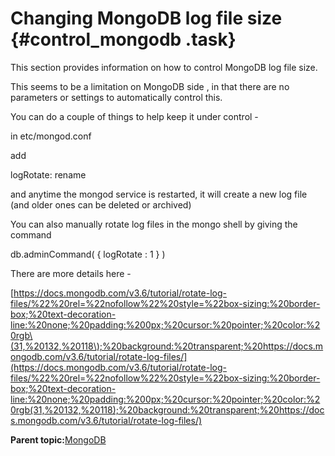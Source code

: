 # Changing MongoDB log file size {#control_mongodb .task}

This section provides information on how to control MongoDB log file size.

This seems to be a limitation on MongoDB side , in that there are no parameters or settings to automatically control this.

You can do a couple of things to help keep it under control -

in etc/mongod.conf

add

logRotate: rename

and anytime the mongod service is restarted, it will create a new log file \(and older ones can be deleted or archived\)

You can also manually rotate log files in the mongo shell by giving the command

db.adminCommand\( \{ logRotate : 1 \} \)

There are more details here -

[https://docs.mongodb.com/v3.6/tutorial/rotate-log-files/%22%20rel=%22nofollow%22%20style=%22box-sizing:%20border-box;%20text-decoration-line:%20none;%20padding:%200px;%20cursor:%20pointer;%20color:%20rgb\(31,%20132,%20118\);%20background:%20transparent;%20https://docs.mongodb.com/v3.6/tutorial/rotate-log-files/](https://docs.mongodb.com/v3.6/tutorial/rotate-log-files/%22%20rel=%22nofollow%22%20style=%22box-sizing:%20border-box;%20text-decoration-line:%20none;%20padding:%200px;%20cursor:%20pointer;%20color:%20rgb(31,%20132,%20118);%20background:%20transparent;%20https://docs.mongodb.com/v3.6/tutorial/rotate-log-files/)

**Parent topic:**[MongoDB](administering_mongodb.md)


